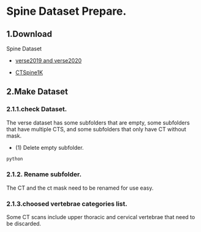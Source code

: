 <!--
 * @Description: 
 * @version: 
 * @Author: ThreeStones1029 2320218115@qq.com
 * @Date: 2024-03-29 07:33:58
 * @LastEditors: ShuaiLei
 * @LastEditTime: 2024-03-29 08:26:05
-->
# Spine Dataset Prepare.
## 1.Download
Spine Dataset
* [verse2019 and verse2020](https://github.com/anjany/verse)

* [CTSpine1K](https://github.com/MIRACLE-Center/CTSpine1K)

## 2.Make Dataset
### 2.1.1.check Dataset.
The verse dataset has some subfolders that are empty, some subfolders that have multiple CTS, and some subfolders that only have CT without mask.
* (1) Delete empty subfolder.
~~~bash
python 
~~~

### 2.1.2. Rename subfolder.
The CT and the ct mask need to be renamed for use easy.

### 2.1.3.choosed vertebrae categories list.
Some CT scans include upper thoracic and cervical vertebrae that need to be discarded.

